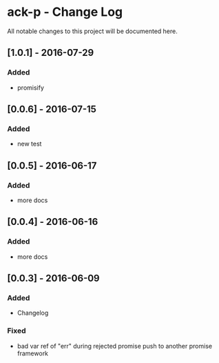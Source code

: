 # ack-p - Change Log
All notable changes to this project will be documented here.

## [1.0.1] - 2016-07-29
### Added
- promisify

## [0.0.6] - 2016-07-15
### Added
- new test

## [0.0.5] - 2016-06-17
### Added
- more docs

## [0.0.4] - 2016-06-16
### Added
- more docs

## [0.0.3] - 2016-06-09
### Added
- Changelog
### Fixed
- bad var ref of "err" during rejected promise push to another promise framework

